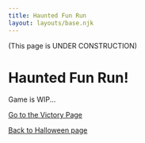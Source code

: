 ```yaml
---
title: Haunted Fun Run
layout: layouts/base.njk
---
```


(This page is UNDER CONSTRUCTION)

# Haunted Fun Run!

Game is WIP...

[Go to the Victory Page](/events/2024/halloween/victory/)

[Back to Halloween page](/events/2024/halloween/)
